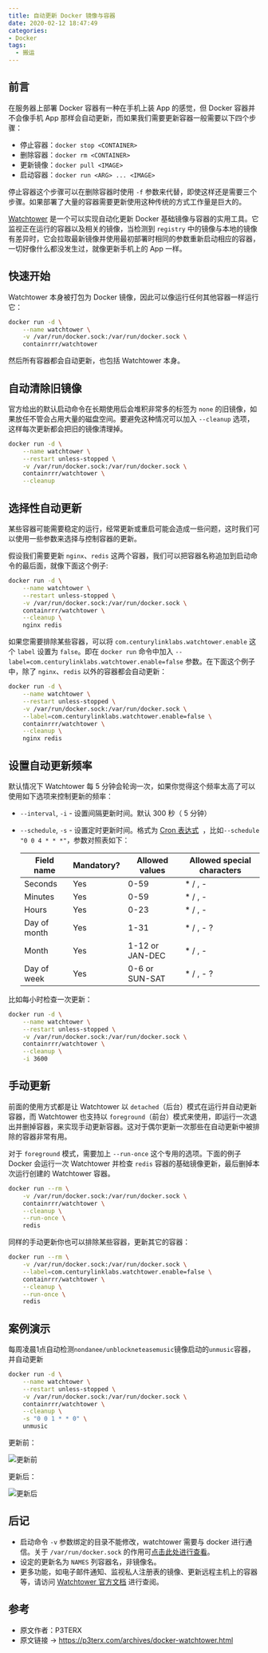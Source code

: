 ```yaml
---
title: 自动更新 Docker 镜像与容器
date: 2020-02-12 18:47:49
categories:
- Docker
tags:
  - 搬运
---
```


## 前言

在服务器上部署 Docker 容器有一种在手机上装 App 的感觉，但 Docker 容器并不会像手机 App 那样会自动更新，而如果我们需要更新容器一般需要以下四个步骤：

- 停止容器：`docker stop <CONTAINER>`
- 删除容器：`docker rm <CONTAINER>`
- 更新镜像：`docker pull <IMAGE>`
- 启动容器：`docker run <ARG> ... <IMAGE>`

停止容器这个步骤可以在删除容器时使用 `-f` 参数来代替，即使这样还是需要三个步骤。如果部署了大量的容器需要更新使用这种传统的方式工作量是巨大的。

[Watchtower](https://github.com/containrrr/watchtower) 是一个可以实现自动化更新 Docker 基础镜像与容器的实用工具。它监视正在运行的容器以及相关的镜像，当检测到 `reg­istry` 中的镜像与本地的镜像有差异时，它会拉取最新镜像并使用最初部署时相同的参数重新启动相应的容器，一切好像什么都没发生过，就像更新手机上的 App 一样。

<!-- more-->

## 快速开始

Watch­tower 本身被打包为 Docker 镜像，因此可以像运行任何其他容器一样运行它：
```sh
docker run -d \
    --name watchtower \
    -v /var/run/docker.sock:/var/run/docker.sock \
    containrrr/watchtower
```
然后所有容器都会自动更新，也包括 Watch­tower 本身。

## 自动清除旧镜像

官方给出的默认启动命令在长期使用后会堆积非常多的标签为 `none` 的旧镜像，如果放任不管会占用大量的磁盘空间。要避免这种情况可以加入 `--cleanup` 选项，这样每次更新都会把旧的镜像清理掉。
```sh
docker run -d \
    --name watchtower \
    --restart unless-stopped \
    -v /var/run/docker.sock:/var/run/docker.sock \
    containrrr/watchtower \
    --cleanup
```

## 选择性自动更新

某些容器可能需要稳定的运行，经常更新或重启可能会造成一些问题，这时我们可以使用一些参数来选择与控制容器的更新。

假设我们需要更新 `nginx`、`redis` 这两个容器，我们可以把容器名称追加到启动命令的最后面，就像下面这个例子:
```sh
docker run -d \
    --name watchtower \
    --restart unless-stopped \
    -v /var/run/docker.sock:/var/run/docker.sock \
    containrrr/watchtower \
    --cleanup \
    nginx redis
```
如果您需要排除某些容器，可以将 `com.centurylinklabs.watchtower.enable` 这个 `la­bel` 设置为 `false`。即在 `docker run` 命令中加入 `--label=com.centurylinklabs.watchtower.enable=false` 参数。在下面这个例子中，除了 `nginx`、`redis` 以外的容器都会自动更新：
```sh
docker run -d \
    --name watchtower \
    --restart unless-stopped \
    -v /var/run/docker.sock:/var/run/docker.sock \
    --label=com.centurylinklabs.watchtower.enable=false \
    containrrr/watchtower \
    --cleanup \
    nginx redis
```

## 设置自动更新频率

默认情况下 Watch­tower 每 5 分钟会轮询一次，如果你觉得这个频率太高了可以使用如下选项来控制更新的频率：

* `--interval`, `-i` - 设置间隔更新时间。默认 300 秒（ 5 分钟）

* `--schedule`, `-s` - 设置定时更新时间。格式为 [Cron 表达式](https://github.com/containrrr/watchtower/issues/87)  ，比如`--schedule "0 0 4 * * *"`，参数对照表如下：

    | Field name   | Mandatory? | Allowed values  | Allowed special characters|
    |----------   | ---------- | --------------  | --------------------------|
    |Seconds      | Yes        | 0-59            | * / , -|
    |Minutes      | Yes        | 0-59            | * / , -|
    |Hours        | Yes        | 0-23            | * / , -|
    |Day of month | Yes        | 1-31            | * / , - ?|
    |Month        | Yes        | 1-12 or JAN-DEC | * / , -|
    |Day of week  | Yes        | 0-6 or SUN-SAT  | * / , - ?|

比如每小时检查一次更新：
```sh
docker run -d \
    --name watchtower \
    --restart unless-stopped \
    -v /var/run/docker.sock:/var/run/docker.sock \
    containrrr/watchtower \
    --cleanup \
    -i 3600
```

## 手动更新

前面的使用方式都是让 Watch­tower 以 `detached`（后台）模式在运行并自动更新容器，而 Watch­tower 也支持以 `foreground`（前台）模式来使用，即运行一次退出并删掉容器，来实现手动更新容器。这对于偶尔更新一次那些在自动更新中被排除的容器非常有用。

对于 `foreground` 模式，需要加上 `--run-once` 这个专用的选项。下面的例子 Docker 会运行一次 Watch­tower 并检查 `redis` 容器的基础镜像更新，最后删掉本次运行创建的 Watch­tower 容器。
```sh
docker run --rm \
    -v /var/run/docker.sock:/var/run/docker.sock \
    containrrr/watchtower \
    --cleanup \
    --run-once \
    redis
```
同样的手动更新你也可以排除某些容器，更新其它的容器：
```sh
docker run --rm \
    -v /var/run/docker.sock:/var/run/docker.sock \
    --label=com.centurylinklabs.watchtower.enable=false \
    containrrr/watchtower \
    --cleanup \
    --run-once \
    redis
```

## 案例演示

每周凌晨1点自动检测`nondanee/unblockneteasemusic`镜像启动的`unmusic`容器，并自动更新

```sh
docker run -d \
    --name watchtower \
    --restart unless-stopped \
    -v /var/run/docker.sock:/var/run/docker.sock \
    containrrr/watchtower \
    --cleanup \
    -s "0 0 1 * * 0" \
    unmusic
```

更新前：

![更新前](https://s2.ax1x.com/2020/02/12/1buBes.png)

更新后：

![更新后](https://s2.ax1x.com/2020/02/12/1bKZ0s.png)

## 后记

- 启动命令 `-v` 参数绑定的目录不能修改，watchtower 需要与 docker 进行通信。关于 `/var/run/docker.sock` 的作用可[点击此处进行查看](https://medium.com/better-programming/about-var-run-docker-sock-3bfd276e12fd)。
- 设定的更新名为 `NAMES` 列容器名，非镜像名。
- 更多功能，如电子邮件通知、监视私人注册表的镜像、更新远程主机上的容器等，请访问 [Watchtower 官方文档](https://containrrr.github.io/watchtower/) 进行查阅。

## 参考

- 原文作者：P3TERX
- 原文链接 → https://p3terx.com/archives/docker-watchtower.html
